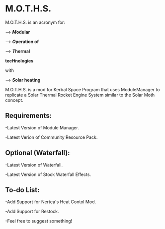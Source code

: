 # M.O.T.H.S.
M.O.T.H.S. is an acronym for:

--> ***M*odular**
   
--> ***O*peration of**
   
--> ***T*hermal**
   
**tec*H*nologies**

with 

--> ***S*olar heating**
   
   
M.O.T.H.S. is a mod for Kerbal Space Program that uses ModuleManager to replicate a Solar Thermal Rocket Engine System similar to the Solar Moth concept.

## Requirements:

-Latest Version of Module Manager.

-Latest Verion of Community Resource Pack.

## Optional (Waterfall):

-Latest Version of Waterfall.

-Latest Version of Stock Waterfall Effects.

## To-do List:

-Add Support for Nertea's Heat Contol Mod.

-Add Support for Restock.

-Feel free to suggest something!
